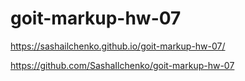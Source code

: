 # goit-markup-hw-07
https://sashailchenko.github.io/goit-markup-hw-07/

https://github.com/SashaIlchenko/goit-markup-hw-07
